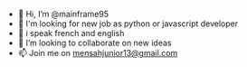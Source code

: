 - 👋 Hi, I’m @mainframe95
- 👀 I'm looking for new job as python or javascript developer
- 🌱 i speak french and english
- 💞️ I’m looking to collaborate on new ideas
- 📫 Join me on mensahjunior13@gmail.com

<!---
mainframe95/mainframe95 is a ✨ special ✨ repository because its `README.md` (this file) appears on your GitHub profile.
You can click the Preview link to take a look at your changes.
--->
